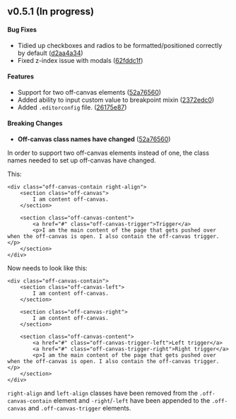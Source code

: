 <a name="0.5.1"></a>
## v0.5.1 (In progress)


#### Bug Fixes

* Tidied up checkboxes and radios to be formatted/positioned correctly by default ([d2aa4a34](https://github.com/a2labs/barekit/commit/d2aa4a3472bd959b2d6fb211a05038dca2df31da))
* Fixed z-index issue with modals ([62fddc1f](https://github.com/a2labs/barekit/commit/62fddc1f5c6d9318cb69b167e5c89166843e3665))


#### Features

* Support for two off-canvas elements ([52a76560](https://github.com/a2labs/barekit/commit/52a7656034e6d26328597ae77ac5831e3417e7cf))
* Added ability to input custom value to breakpoint mixin ([2372edc0](https://github.com/a2labs/barekit/commit/2372edc07b9082bf7ef6c2a90f93e19ade26855f))
* Added `.editorconfig` file. ([26175e87](https://github.com/a2labs/barekit/commit/26175e87d9ad1b2df8dbecdeb4e418fe27d4f73e))


#### Breaking Changes

* **Off-canvas class names have changed** ([52a76560](https://github.com/a2labs/barekit/commit/52a7656034e6d26328597ae77ac5831e3417e7cf))

In order to support two off-canvas elements instead of one, the class names needed to set up off-canvas have changed. 

This:

```
<div class="off-canvas-contain right-align">
    <section class="off-canvas">
        I am content off-canvas.
    </section>

    <section class="off-canvas-content">
        <a href="#" class="off-canvas-trigger">Trigger</a>
        <p>I am the main content of the page that gets pushed over when the off-canvas is open. I also contain the off-canvas trigger.</p>
    </section>
</div>
```

Now needs to look like this:

```
<div class="off-canvas-contain">
    <section class="off-canvas-left">
        I am content off-canvas.
    </section>

    <section class="off-canvas-right">
        I am content off-canvas.
    </section>

    <section class="off-canvas-content">
        <a href="#" class="off-canvas-trigger-left">Left trigger</a>
        <a href="#" class="off-canvas-trigger-right">Right trigger</a>
        <p>I am the main content of the page that gets pushed over when the off-canvas is open. I also contain the off-canvas trigger.</p>
    </section>
</div>
```

`right-align` and `left-align` classes have been removed from the `.off-canvas-contain` element and `-right`/`-left` have been appended to the `.off-canvas` and `.off-canvas-trigger` elements.